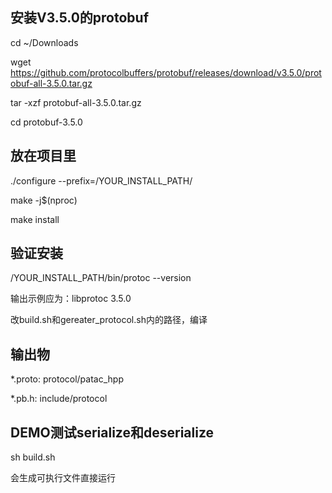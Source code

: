 ## 安装V3.5.0的protobuf
cd ~/Downloads

wget https://github.com/protocolbuffers/protobuf/releases/download/v3.5.0/protobuf-all-3.5.0.tar.gz

tar -xzf protobuf-all-3.5.0.tar.gz

cd protobuf-3.5.0

## 放在项目里
./configure --prefix=/YOUR_INSTALL_PATH/

make -j$(nproc)

make install


## 验证安装
/YOUR_INSTALL_PATH/bin/protoc --version

输出示例应为：libprotoc 3.5.0

改build.sh和gereater_protocol.sh内的路径，编译


## 输出物
*.proto: protocol/patac_hpp

*.pb.h: include/protocol


## DEMO测试serialize和deserialize
sh build.sh

会生成可执行文件直接运行